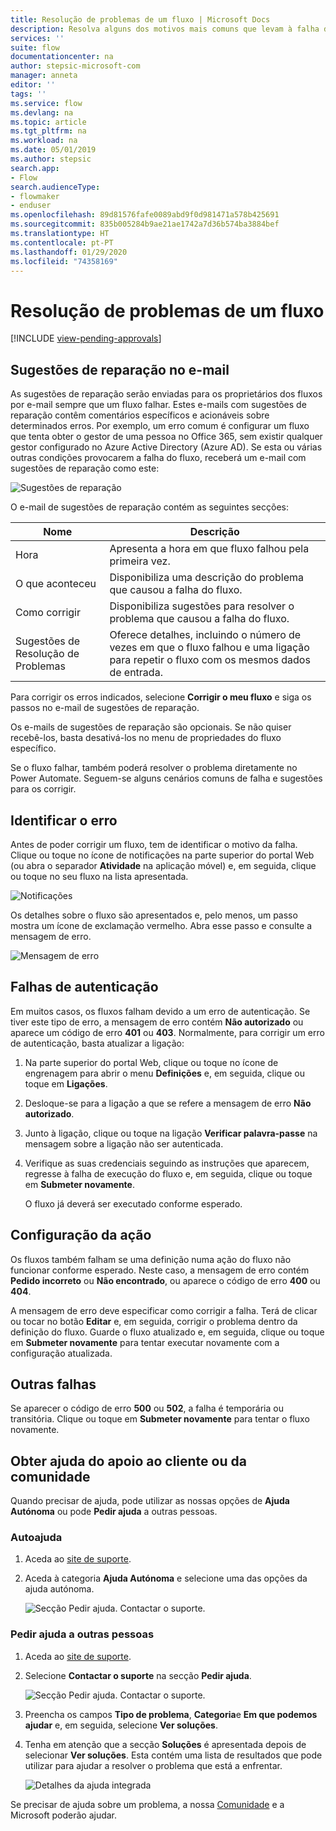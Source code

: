 ```yaml
---
title: Resolução de problemas de um fluxo | Microsoft Docs
description: Resolva alguns dos motivos mais comuns que levam à falha dos fluxos
services: ''
suite: flow
documentationcenter: na
author: stepsic-microsoft-com
manager: anneta
editor: ''
tags: ''
ms.service: flow
ms.devlang: na
ms.topic: article
ms.tgt_pltfrm: na
ms.workload: na
ms.date: 05/01/2019
ms.author: stepsic
search.app:
- Flow
search.audienceType:
- flowmaker
- enduser
ms.openlocfilehash: 89d81576fafe0089abd9f0d981471a578b425691
ms.sourcegitcommit: 835b005284b9ae21ae1742a7d36b574ba3884bef
ms.translationtype: HT
ms.contentlocale: pt-PT
ms.lasthandoff: 01/29/2020
ms.locfileid: "74358169"
---
```

# <a name="troubleshooting-a-flow"></a>Resolução de problemas de um fluxo
[!INCLUDE [view-pending-approvals](includes/cc-rebrand.md)]

## <a name="repair-tips-in-email"></a>Sugestões de reparação no e-mail

As sugestões de reparação serão enviadas para os proprietários dos fluxos por e-mail sempre que um fluxo falhar. Estes e-mails com sugestões de reparação contêm comentários específicos e acionáveis sobre determinados erros. Por exemplo, um erro comum é configurar um fluxo que tenta obter o gestor de uma pessoa no Office 365, sem existir qualquer gestor configurado no Azure Active Directory (Azure AD). Se esta ou várias outras condições provocarem a falha do fluxo, receberá um e-mail com sugestões de reparação como este:

![Sugestões de reparação](media/fix-flow-failures/repair-tips-email.png)

O e-mail de sugestões de reparação contém as seguintes secções:

Nome|Descrição
---|---
Hora|Apresenta a hora em que fluxo falhou pela primeira vez.
O que aconteceu|Disponibiliza uma descrição do problema que causou a falha do fluxo.
Como corrigir|Disponibiliza sugestões para resolver o problema que causou a falha do fluxo.
Sugestões de Resolução de Problemas|Oferece detalhes, incluindo o número de vezes em que o fluxo falhou e uma ligação para repetir o fluxo com os mesmos dados de entrada.

Para corrigir os erros indicados, selecione **Corrigir o meu fluxo** e siga os passos no e-mail de sugestões de reparação.

Os e-mails de sugestões de reparação são opcionais. Se não quiser recebê-los, basta desativá-los no menu de propriedades do fluxo específico.

Se o fluxo falhar, também poderá resolver o problema diretamente no Power Automate.  Seguem-se alguns cenários comuns de falha e sugestões para os corrigir.

## <a name="identify-the-error"></a>Identificar o erro
Antes de poder corrigir um fluxo, tem de identificar o motivo da falha. Clique ou toque no ícone de notificações na parte superior do portal Web (ou abra o separador **Atividade** na aplicação móvel) e, em seguida, clique ou toque no seu fluxo na lista apresentada.

![Notificações](./media/fix-flow-failures/notifications-toolbar.png)

Os detalhes sobre o fluxo são apresentados e, pelo menos, um passo mostra um ícone de exclamação vermelho. Abra esse passo e consulte a mensagem de erro.

![Mensagem de erro](./media/fix-flow-failures/flow-run-failure.png)


## <a name="authentication-failures"></a>Falhas de autenticação
Em muitos casos, os fluxos falham devido a um erro de autenticação. Se tiver este tipo de erro, a mensagem de erro contém **Não autorizado** ou aparece um código de erro **401** ou **403**. Normalmente, para corrigir um erro de autenticação, basta atualizar a ligação:

1. Na parte superior do portal Web, clique ou toque no ícone de engrenagem para abrir o menu **Definições** e, em seguida, clique ou toque em **Ligações**.
2. Desloque-se para a ligação a que se refere a mensagem de erro **Não autorizado**.
3. Junto à ligação, clique ou toque na ligação **Verificar palavra-passe** na mensagem sobre a ligação não ser autenticada.
4. Verifique as suas credenciais seguindo as instruções que aparecem, regresse à falha de execução do fluxo e, em seguida, clique ou toque em **Submeter novamente**.
   
    O fluxo já deverá ser executado conforme esperado.

## <a name="action-configuration"></a>Configuração da ação
Os fluxos também falham se uma definição numa ação do fluxo não funcionar conforme esperado. Neste caso, a mensagem de erro contém **Pedido incorreto** ou **Não encontrado**, ou aparece o código de erro **400** ou **404**.

A mensagem de erro deve especificar como corrigir a falha. Terá de clicar ou tocar no botão **Editar** e, em seguida, corrigir o problema dentro da definição do fluxo. Guarde o fluxo atualizado e, em seguida, clique ou toque em **Submeter novamente** para tentar executar novamente com a configuração atualizada.

## <a name="other-failures"></a>Outras falhas
Se aparecer o código de erro **500** ou **502**, a falha é temporária ou transitória. Clique ou toque em **Submeter novamente** para tentar o fluxo novamente.

## <a name="getting-help-from-support-or-the-community"></a>Obter ajuda do apoio ao cliente ou da comunidade

Quando precisar de ajuda, pode utilizar as nossas opções de **Ajuda Autónoma** ou pode **Pedir ajuda** a outras pessoas.

### <a name="self-help"></a>Autoajuda 

1. Aceda ao [site de suporte](https://flow.microsoft.com/support/).
1. Aceda à categoria **Ajuda Autónoma** e selecione uma das opções da ajuda autónoma.

    ![Secção Pedir ajuda. Contactar o suporte.](media/fix-flow-failures/self-help-section.png)
### <a name="ask-for-help-from-others"></a>Pedir ajuda a outras pessoas

1. Aceda ao [site de suporte](https://flow.microsoft.com/support/).
1. Selecione **Contactar o suporte** na secção **Pedir ajuda**.
    
    ![Secção Pedir ajuda. Contactar o suporte.](media/fix-flow-failures/ask-for-help.png)

1. Preencha os campos **Tipo de problema**, **Categoria**e **Em que podemos ajudar** e, em seguida, selecione **Ver soluções**. 

1. Tenha em atenção que a secção **Soluções** é apresentada depois de selecionar **Ver soluções**. Esta contém uma lista de resultados que pode utilizar para ajudar a resolver o problema que está a enfrentar. 

    ![Detalhes da ajuda integrada](media/fix-flow-failures/integrated-helper-details.png)

Se precisar de ajuda sobre um problema, a nossa [Comunidade](https://go.microsoft.com/fwlink/?LinkID=787467) e a Microsoft poderão ajudar. 

